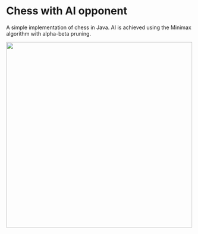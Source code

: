 # Chess with AI opponent
A simple implementation of chess in Java. AI is achieved using the Minimax algorithm with alpha-beta pruning.

<img src="https://user-images.githubusercontent.com/56996684/198851905-6c8234de-0c53-4bbd-b450-7c000eb0c88c.PNG" width="500" height="500" />


